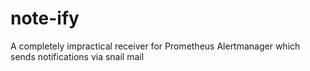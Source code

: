 # note-ify
A completely impractical receiver for Prometheus Alertmanager which sends notifications via snail mail
